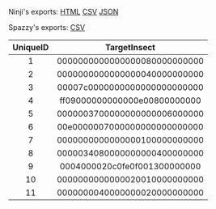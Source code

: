 Ninji's exports: [HTML](https://wuffs.org/acnh/bcsv_140/html/MysteryTourInsectParam.html) [CSV](https://wuffs.org/acnh/bcsv_140/csv/MysteryTourInsectParam.csv) [JSON](https://wuffs.org/acnh/bcsv_140/json/MysteryTourInsectParam.json)

Spazzy's exports: [CSV](JSON)

| UniqueID | TargetInsect |
|:--:|:--:|
| 1 | 0000000000000000080000000000 | 
| 2 | 0000000000000000040000000000 | 
| 3 | 00007c0000000000000000000000 | 
| 4 | ff09000000000000e00800000000 | 
| 5 | 0000003700000000000006000000 | 
| 6 | 00e0000007000000000000000000 | 
| 7 | 0000000000000000100000000000 | 
| 8 | 0000034080000000000400000000 | 
| 9 | 0004000020c0fe0f001300000000 | 
| 10 | 0000000000000020010000000000 | 
| 11 | 0000000040000000020000000000 | 
